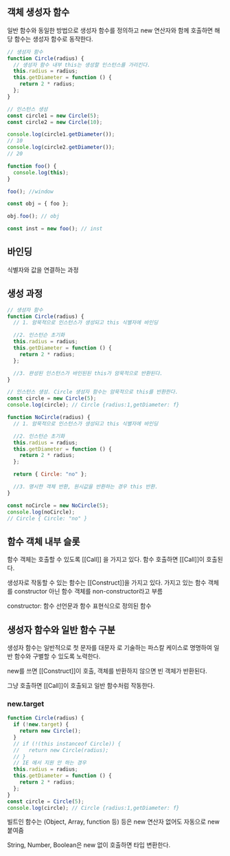 ## 객체 생성자 함수

일반 함수와 동일한 방법으로 생성자 함수를
정의하고 new 연산자와 함께 호출하면 해당 함수는 생성자 함수로 동작한다.

```js
// 생성자 함수
function Circle(radius) {
  // 생성자 함수 내부 this는 생성할 인스턴스를 가리킨다.
  this.radius = radius;
  this.getDiameter = function () {
    return 2 * radius;
  };
}

// 인스턴스 생성
const circle1 = new Circle(5);
const circle2 = new Circle(10);

console.log(circle1.getDiameter());
// 10
console.log(circle2.getDiameter());
// 20
```

```js
function foo() {
  console.log(this);
}

foo(); //window

const obj = { foo };

obj.foo(); // obj

const inst = new foo(); // inst
```

## 바인딩

식별자와 값을 연결하는 과정

## 생성 과정

```js
// 생성자 함수
function Circle(radius) {
  // 1. 암묵적으로 인스턴스가 생성되고 this 식별자에 바인딩

  //2. 인스턴슨 초기화
  this.radius = radius;
  this.getDiameter = function () {
    return 2 * radius;
  };

  //3. 완성된 인스턴스가 바인된된 this가 암묵적으로 반환된다.
}

// 인스턴스 생성. Circle 생성자 함수는 암묵적으로 this를 반환한다.
const circle = new Circle(5);
console.log(circle); // Circle {radius:1,getDiameter: f}

function NoCircle(radius) {
  // 1. 암묵적으로 인스턴스가 생성되고 this 식별자에 바인딩

  //2. 인스턴슨 초기화
  this.radius = radius;
  this.getDiameter = function () {
    return 2 * radius;
  };

  return { Circle: "no" };

  //3. 명시한 객체 반환, 원시값을 반환하는 경우 this 반환.
}

const noCircle = new NoCircle(5);
console.log(noCircle);
// Circle { Circle: "no" }
```

## 함수 객체 내부 슬롯

함수 객체는 호출할 수 있도록 [[Call]] 을 가지고 있다. 함수 호출하면 [[Call]]이 호출된다.

생성자로 작동할 수 있는 함수는 [[Construct]]을 가지고 있다. 가지고 있는 함수 객체를 constructor 아닌 함수 객체를 non-constructor라고 부름

constructor: 함수 선언문과 함수 표현식으로 정의된 함수

## 생성자 함수와 일반 함수 구분

생성자 함수는 일반적으로 첫 문자를 대문자
로 기술하는 파스칼 케이스로 명명하여 일반 함수와 구별할 수 있도록 노력한다.

new를 쓰면 [[Construct]]이 호출, 객체를 반환하지 않으면 빈 객체가 반환된다.

그냥 호출하면 [[Call]]이 호출되고 일반 함수처럼 작동한다.

### new.target

```js
function Circle(radius) {
  if (!new.target) {
    return new Circle();
  }
  // if (!(this instanceof Circle)) {
  //   return new Circle(radius);
  // }
  // IE 에서 지원 안 하는 경우
  this.radius = radius;
  this.getDiameter = function () {
    return 2 * radius;
  };
}
const circle = Circle(5);
console.log(circle); // Circle {radius:1,getDiameter: f}
```

빌트인 함수는 (Object, Array, function 등) 등은 new 연산자 없어도 자동으로 new 붙여줌

String, Number, Boolean은 new 없이 호출하면 타입 변환한다.
